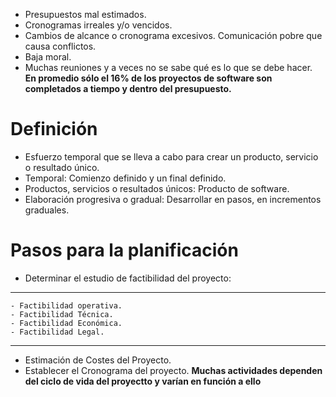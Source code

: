 - Presupuestos mal estimados.
- Cronogramas irreales y/o vencidos.
- Cambios de alcance o cronograma excesivos. Comunicación pobre que causa conflictos.
- Baja moral.
- Muchas reuniones y a veces no se sabe qué es lo que se debe hacer.
**En promedio sólo el 16% de los proyectos de software son completados a tiempo y dentro del presupuesto.**
# Definición
- Esfuerzo temporal que se lleva a cabo para crear un producto, servicio o resultado único.
- Temporal: Comienzo definido y un final definido.
- Productos, servicios o resultados únicos: Producto de software.
- Elaboración progresiva o gradual: Desarrollar en pasos, en incrementos graduales.

# Pasos para la planificación
- Determinar el estudio de factibilidad del proyecto:
___
	- Factibilidad operativa.
	- Factibilidad Técnica.
	- Factibilidad Económica.
	- Factibilidad Legal.
___ 
- Estimación de Costes del Proyecto.
- Establecer el Cronograma del proyecto.
**Muchas actividades dependen del ciclo de vida del proyectto y varían en función a ello**

